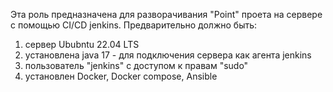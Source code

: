 Эта роль предназначена для разворачивания "Point" проета на сервере с помощью CI/CD jenkins.
Предварительно должно быть:
1) сервер Ububntu 22.04 LTS 
2) установлена java 17 - для подключения сервера как агента jenkins
3) пользователь "jenkins" с доступом к правам "sudo"
4) установлен Docker, Docker compose, Ansible
